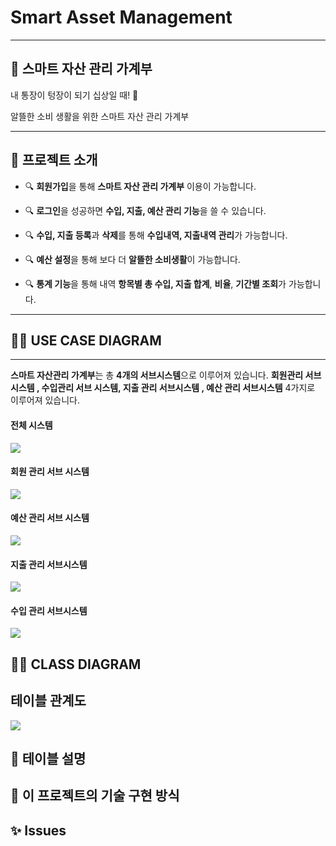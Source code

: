 # Smart Asset Management 

--------------------------

## 💸 스마트 자산 관리 가계부 

내 통장이 텅장이 되기 십상일 때! 🤣

알뜰한 소비 생활을 위한 스마트 자산 관리 가계부 

<hr>


## 💁 프로젝트 소개

- 🔍 **회원가입**을 통해 **스마트 자산 관리 가계부** 이용이 가능합니다.
- 🔍  **로그인**을 성공하면  **수입, 지출, 예산 관리 기능**을 쓸 수 있습니다.

- 🔍  **수입, 지출 등록**과 **삭제**를 통해 **수입내역, 지출내역 관리**가 가능합니다. 
- 🔍  **예산 설정**을 통해 보다 더 **알뜰한 소비생활**이 가능합니다.
- 🔍 **통계 기능**을 통해 내역 **항목별 총 수입, 지출 합계**, **비율**, **기간별 조회**가 가능합니다. 

<hr>


## 🧍‍♂️ USE CASE DIAGRAM

<hr>


**스마트 자산관리 가계부**는 총 **4개의 서브시스템**으로 이루어져 있습니다. **회원관리 서브시스템 , 수입관리 서브 시스템, 지출 관리 서브시스템 , 예산 관리 서브시스템**  4가지로 이루어져 있습니다.

#### 전체 시스템

![](https://images.velog.io/images/ggg5483/post/f50b22b4-5ecb-4d6f-bc9b-9b865889c4a6/UseCaseDiagram.jpg)

#### 회원 관리 서브 시스템
![](https://images.velog.io/images/ggg5483/post/92c71b05-6b84-4acf-99b3-b76d0de6d548/UseCaseDiagram%ED%9A%8C%EC%9B%90%EA%B4%80%EB%A6%AC%EC%84%9C%EB%B8%8C%EC%8B%9C%EC%8A%A4%ED%85%9C.jpg)


#### 예산 관리 서브 시스템
![](https://images.velog.io/images/ggg5483/post/f8c1c5c6-7ae5-4831-bcb5-e5130528297f/UseCaseDiagram1%EC%98%88%EC%82%B0%EA%B4%80%EB%A6%AC%EC%84%9C%EB%B8%8C%EC%8B%9C%EC%8A%A4%ED%85%9C.jpg)


#### 지출 관리 서브시스템

![](https://images.velog.io/images/ggg5483/post/5932d3b5-cabd-4156-839a-f90f7898b500/UseCaseDiagram1%EC%A7%80%EC%B6%9C%EA%B4%80%EB%A6%AC%EC%84%9C%EB%B8%8C%EC%8B%9C%EC%8A%A4%ED%85%9C.jpg)

#### 수입 관리 서브시스템
![](https://images.velog.io/images/ggg5483/post/44b5cafb-2a5c-4f08-8f34-11d261e6e4dc/UseCaseDiagram1%EC%88%98%EC%9E%85%EA%B4%80%EB%A6%AC%EC%84%9C%EB%B8%8C%EC%8B%9C%EC%8A%A4%ED%85%9C.jpg)


## 👩‍🏫 CLASS DIAGRAM



## 테이블 관계도
![](https://images.velog.io/images/ggg5483/post/17d7385c-c016-4fb5-b34e-a631fa18f2ab/FINANCIAL2.png)


## 📄 테이블 설명

## 📜 이 프로젝트의 기술 구현 방식

## ✨ Issues
